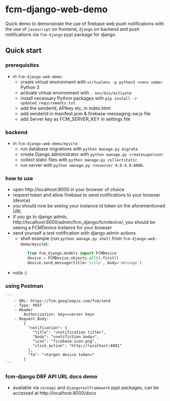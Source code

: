 # fcm-django-web-demo

Quick demo to demonstrate the use of firebase web push notifications with the use of `javascript` on frontend, `django` on backend and push notifications via `fcm-django` pypi package for django.

## Quick start

### prerequisites
- in `fcm-django-web-demo`:
  - create virtual environment with `virtualenv -p python3 <venv name>` Python 3
  - activate virtual environment with `. env/bin/activate`
  - install necessary Python packages with `pip install -r updated_requirements.txt`
  - add the senderId, APIkey etc, in index.html
  - add senderId in manifest.json & firebase-messaging-sw.js file
  - add Server key as FCM_SERVER_KEY in settings file
### backend
- in `fcm-django-web-demo/mysite`:
  - run database migrations with `python manage.py migrate`
  - create Django administrator with `python manage.py createsuperuser`
  - collect static files with `python manage.py collectstatic`
  - run server with `python manage.py runserver 0.0.0.0:8000`.

### how to use
- open http://localhost:8000 in your browser of choice
- request token and allow firebase to send notifications to your browser (device)
- you should now be seeing your instance id token on the aforementioned URL
- if you go to django admin, http://localhost:8000/admin/fcm_django/fcmdevice/, you should be seeing a FCMDevice instance for your browser
- send yourself a test notification with django admin actions
  - shell example (run `python manage.py shell` from `fcm-django-web-demo/mysite`):
    ```python
	   from fcm_django.models import FCMDevice
	   device = FCMDevice.objects.all().first()
	   device.send_message(title='title', body='message')
    ```
- voila :)

### using Postman
	```
		- URL: https://fcm.googleapis.com/fcm/send
		- Type: POST
		- Header
			Authorization: key=<server key>
		- Request Body:
			{
			  "notification": {
				"title": "<notification title>",
				"body": "<notifiction body>",
				"icon": "firebase-icon.png",
				"click_action": "http://localhost:8081"
			  },
			  "to": "<target device token>"
			}
	```

### fcm-django DRF API URL docs demo

- available via `coreapi` and `djangorestframework` pypi packages, can be accessed at http://localhost:8000/docs
